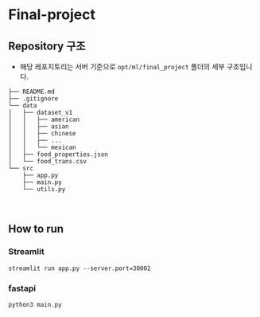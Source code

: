 # Final-project

## Repository 구조
-  해당 레포지토리는 서버 기준으로 `opt/ml/final_project` 폴더의 세부 구조입니다. 

```
├── README.md
├── .gitignore
└── data
│   ├── dataset_v1
│   │   ├── american
│   │   ├── asian
│   │   ├── chinese
│   │   ├── ...
│   │   └── mexican
│   ├── food_properties.json
│   └── food_trans.csv
└── src
    ├── app.py
    ├── main.py
    └── utils.py
```

<br />

## How to run

### Streamlit 
`streamlit run app.py --server.port=30002`

### fastapi
`python3 main.py`
